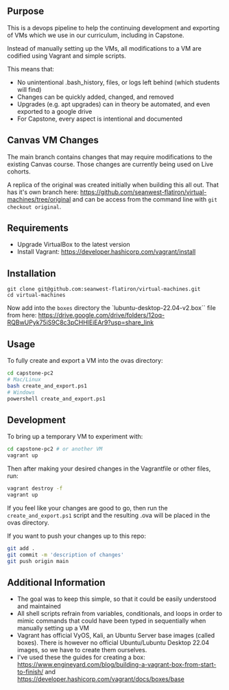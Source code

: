## Purpose
This is a devops pipeline to help the
continuing development and exporting of VMs which we use in our curriculum, including in Capstone.

Instead of manually setting up the VMs, all modifications to a VM are codified using Vagrant and simple scripts.

This means that:
 - No unintentional .bash_history, files, or logs left behind (which students will find)
 - Changes can be quickly added, changed, and removed
 - Upgrades (e.g. apt upgrades) can in theory be automated, and even exported to a google drive
 - For Capstone, every aspect is intentional and documented

## Canvas VM Changes
The main branch contains changes that may require modifications to the existing Canvas course. Those changes are currently being used on Live cohorts.

A replica of the original was created initially when building this all out. That has it's own branch here: https://github.com/seanwest-flatiron/virtual-machines/tree/original and can be access from the command line with `git checkout original`.

## Requirements
 - Upgrade VirtualBox to the latest version
 - Install Vagrant: https://developer.hashicorp.com/vagrant/install

## Installation

```
git clone git@github.com:seanwest-flatiron/virtual-machines.git
cd virtual-machines
```

Now add into the `boxes` directory the `lubuntu-desktop-22.04-v2.box`` file from here: https://drive.google.com/drive/folders/12oq-RQBwUPyk75iS9C8c3pCHHlEiEAr9?usp=share_link

## Usage

To fully create and export a VM into the ovas directory:

```bash
cd capstone-pc2
# Mac/Linux
bash create_and_export.ps1
# Windows
powershell create_and_export.ps1
```

## Development

To bring up a temporary VM to experiment with:
```bash
cd capstone-pc2 # or another VM
vagrant up
```

Then after making your desired changes in the Vagrantfile or other files, run:
```bash
vagrant destroy -f
vagrant up
```

If you feel like your changes are good to go, then run the `create_and_export.ps1` script and the resulting .ova will be placed in the ovas directory.

If you want to push your changes up to this repo:
```bash
git add .
git commit -m 'description of changes'
git push origin main
```

## Additional Information

- The goal was to keep this simple, so that it could be easily understood and maintained
- All shell scripts refrain from variables, conditionals, and loops in order to mimic commands that could have been typed in sequentially when manually setting up a VM
- Vagrant has official VyOS, Kali, an Ubuntu Server base images (called boxes). There is however no official Ubuntu/Lubuntu Desktop 22.04 images, so we have to create them ourselves.
- I've used these the guides for creating a box: https://www.engineyard.com/blog/building-a-vagrant-box-from-start-to-finish/ and https://developer.hashicorp.com/vagrant/docs/boxes/base


